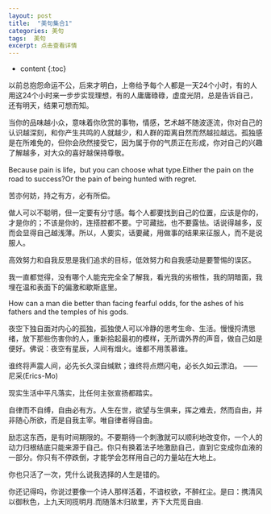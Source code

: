 ```yaml
---
layout: post
title:  "美句集合1"
categories: 美句
tags:  美句
excerpt: 点击查看详情
---
```


* content
{:toc}

以前总抱怨命运不公，后来才明白，上帝给予每个人都是一天24个小时，有的人用这24个小时来一步步实现理想，有的人庸庸碌碌，虚度光阴，总是告诉自己，还有明天，结果可想而知。


当你的品味越小众，意味着你欣赏的事物，情感，艺术越不随波逐流，你对自己的认识越深刻，和你产生共鸣的人就越少，和人群的距离自然而然越拉越远。孤独感是在所难免的，但你会欣然接受它，因为属于你的气质正在形成，你对自己的兴趣了解越多，对大众的喜好越保持尊敬。


Because pain is life，but you can choose what type.Either the pain on the road to success?Or the pain of being hunted with regret.


苦亦何妨，持之有方，必有所偿。


做人可以不聪明，但一定要有分寸感。每个人都要找到自己的位置，应该是你的，才是你的；不该是你的，连搭腔都不要。宁可藏拙，也不要露怯。话说得越多，反而会显得自己越浅薄。所以，人要实，话要藏，用做事的结果来征服人，而不是说服人。


高效努力和自我反思是我们追求的目标，低效努力和自我感动是要警惕的误区。


我一直都觉得，没有哪个人能完完全全了解我，看光我的劣根性，我的阴暗面，我埋在温和表面下的偏激和歇斯底里。


How can a man die better than facing fearful odds, for the ashes of his fathers and the temples of his gods.


夜空下独自面对内心的孤独，孤独使人可以冷静的思考生命、生活。慢慢捋清思绪，放下那些伤害你的人，重新拾起最初的模样，无所谓外界的声音，做自己如是便好。佛说：夜空有星辰，人间有烟火。谁都不用羡慕谁。


谁终将声震人间，必先长久深自缄默；谁终将点燃闪电，必长久如云漂泊。			——尼采(Erics-Mo)


现实生活中平凡落实，比任何主张宣扬都踏实。


自律而不自缚，自由必有方。人生在世，欲望与生俱来，挥之难去，然而自由，并非随心所欲，而是自我主宰。唯自律者得自由。


励志这东西，是有时间期限的。不要期待一个刺激就可以顺利地改变你，一个人的动力归根结底只能来源于自己。你只有换着法子地激励自己，直到它变成你血液的一部分。你只有不停跌倒，才能学会怎样用自己的力量站在大地上。 


你也只活了一次，凭什么说我选择的人生是错的。


你还记得吗，你说过要像一个诗人那样活着，不谙权欲，不醉红尘。是曰：携清风以御秋色，上九天同揽明月.而随落木归故里，齐下大荒觅自由.


